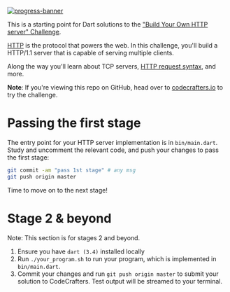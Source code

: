 [![progress-banner](https://backend.codecrafters.io/progress/http-server/159f0826-fb2d-44b4-9994-04b689b65a56)](https://app.codecrafters.io/users/codecrafters-bot?r=2qF)

This is a starting point for Dart solutions to the
["Build Your Own HTTP server" Challenge](https://app.codecrafters.io/courses/http-server/overview).

[HTTP](https://en.wikipedia.org/wiki/Hypertext_Transfer_Protocol) is the
protocol that powers the web. In this challenge, you'll build a HTTP/1.1 server
that is capable of serving multiple clients.

Along the way you'll learn about TCP servers,
[HTTP request syntax](https://www.w3.org/Protocols/rfc2616/rfc2616-sec5.html),
and more.

**Note**: If you're viewing this repo on GitHub, head over to
[codecrafters.io](https://codecrafters.io) to try the challenge.

# Passing the first stage

The entry point for your HTTP server implementation is in `bin/main.dart`. Study
and uncomment the relevant code, and push your changes to pass the first stage:

```sh
git commit -am "pass 1st stage" # any msg
git push origin master
```

Time to move on to the next stage!

# Stage 2 & beyond

Note: This section is for stages 2 and beyond.

1. Ensure you have `dart (3.4)` installed locally
1. Run `./your_program.sh` to run your program, which is implemented in
   `bin/main.dart`.
1. Commit your changes and run `git push origin master` to submit your solution
   to CodeCrafters. Test output will be streamed to your terminal.
